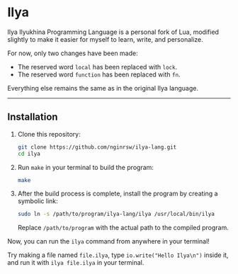 # Ilya

Ilya Ilyukhina Programming Language is a personal fork of Lua, modified
slightly to make it easier for myself to learn, write, and personalize.

For now, only two changes have been made:

- The reserved word `local` has been replaced with `lock`.
- The reserved word `function` has been replaced with `fn`.

Everything else remains the same as in the original Ilya language.

---

## Installation

1. Clone this repository:
   ```bash
   git clone https://github.com/nginrsw/ilya-lang.git
   cd ilya
   ```

2. Run `make` in your terminal to build the program:
   ```bash
   make
   ```

3. After the build process is complete, install the program by creating a
   symbolic link:
   ```bash
   sudo ln -s /path/to/program/ilya-lang/ilya /usr/local/bin/ilya
   ```

   Replace `/path/to/program` with the actual path to the compiled program.

Now, you can run the `ilya` command from anywhere in your terminal!

Try making a file named `file.ilya`, type `io.write("Hello Ilya\n")` inside it, and run it with `ilya file.ilya` in your terminal.

